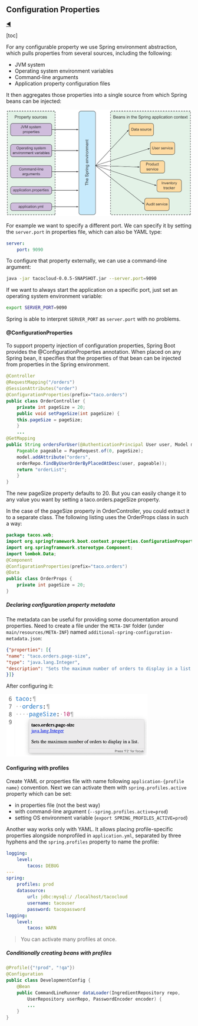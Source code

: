 ## Configuration Properties

[:arrow_backward:](../spring_index)

[toc]

For any configurable property we use Spring environment abstraction, which pulls properties from several sources, including the following:

- JVM system
- Operating system environment variables
- Command-line arguments
- Application property configuration files

It then aggregates those properties into a single source from which Spring beans can be injected:

<img src="../../../../src/img/spring/in_action/sp_1.png" alt="sp_1" style="zoom:50%;" />

For example we want to specify a different port. We can specify it by setting the `server.port` in properties file, which can also be YAML type:

```yaml
server:
	port: 9090
```

To configure that property externally, we can use a command-line argument:

```bash
java -jar tacocloud-0.0.5-SNAPSHOT.jar --server.port=9090
```

If we want to always start the application on a specific port, just set an operating system environment variable:

```bash
export SERVER_PORT=9090
```

Spring is able to interpret `SERVER_PORT` as `server.port` with no problems.



#### @ConfigurationProperties

To support property injection of configuration properties, Spring Boot provides the @ConfigurationProperties annotation. When placed on any Spring bean, it specifies that the properties of that bean can be injected from properties in the Spring environment.

```java
@Controller
@RequestMapping("/orders")
@SessionAttributes("order")
@ConfigurationProperties(prefix="taco.orders")
public class OrderController {
	private int pageSize = 20;
	public void setPageSize(int pageSize) {
	this.pageSize = pageSize;
	}
	...
@GetMapping
public String ordersForUser(@AuthenticationPrincipal User user, Model model) {
	Pageable pageable = PageRequest.of(0, pageSize);
	model.addAttribute("orders",
	orderRepo.findByUserOrderByPlacedAtDesc(user, pageable));
	return "orderList";
	}
}
```

The new pageSize property defaults to 20. But you can easily change it to any value you want by setting a taco.orders.pageSize property.

In the case of the pageSize property in OrderController, you could extract it to a separate class. The following listing uses the OrderProps class in such a way:

```java
package tacos.web;
import org.springframework.boot.context.properties.ConfigurationProperties;
import org.springframework.stereotype.Component;
import lombok.Data;
@Component
@ConfigurationProperties(prefix="taco.orders")
@Data
public class OrderProps {
	private int pageSize = 20;
}

```



##### Declaring configuration property metadata

The metadata can be useful for providing some documentation around properties. Need to create a file under the `META-INF` folder (under `main/resources/META-INF`) named `additional-spring-configuration-metadata.json`:

```json
{"properties": [{
"name": "taco.orders.page-size",
"type": "java.lang.Integer",
"description": "Sets the maximum number of orders to display in a list."
}]}
```

 After configuring it:

<img src="../../../../src/img/spring/in_action/sp_2.png" alt="sp_2" style="zoom: 50%;" />



#### Configuring with profiles

Create YAML or properties file with name following `application-{profile name}` convention. Next we can activate them with `spring.profiles.active` property which can be set:

- in properties file (not the best way)
- with command-line argument (`--spring.profiles.active=prod`)
- setting OS environment variable (`export SPRING_PROFILES_ACTIVE=prod`)

Another way works only with YAML. It allows placing profile-specific properties alongside nonprofiled in `application.yml`, separated by three hyphens and the `spring.profiles` property to name the profile:

```yaml
logging:
	level:
		tacos: DEBUG
---
spring:
	profiles: prod
	datasource:
		url: jdbc:mysql:/ /localhost/tacocloud
		username: tacouser
		password: tacopassword
logging:
	level:
		tacos: WARN
```

> You can activate many profiles at once.



##### Conditionally creating beans with profiles

```java
@Profile({"!prod", "!qa"})
@Configuration
public class DevelopmentConfig {
	@Bean
	public CommandLineRunner dataLoader(IngredientRepository repo,
		UserRepository userRepo, PasswordEncoder encoder) {
		...
	}
}
```


